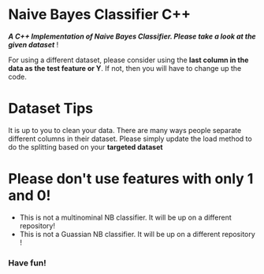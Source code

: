 # Naive Bayes Classifier C++ #          

***A C++ Implementation of Naive Bayes Classifier. Please take a look at the given dataset*** !              

For using a different dataset, please consider using the **last column in the data as the test feature or Y**. If not, then you will have to change up the code.       

# Dataset Tips      
It is up to you to clean your data. There are many ways people separate different columns in their dataset. Please simply update the load method to do the splitting based on your **targeted dataset** 

# Please don't use features with only 1 and 0! #             
  - This is not a multinominal NB classifier. It will be up on a different repository!     
  - This is not a Guassian NB classifier. It will be up on a different repository !      
        
        
        
### Have fun! ###
